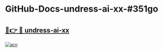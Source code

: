 # GitHub-Docs-undress-ai-xx-#351go

# <h2><a href="https://andorid.site?title=undress-ai-xx&ref=07A">🔗👉 🔴 undress-ai-xx</a></h2>

[![acn](https://github.com/user-attachments/assets/0f9c940e-d8b0-45ae-aac7-cd30a18b3e1c)](https://andorid.site?title=undress-ai-xx&ref=07A)

